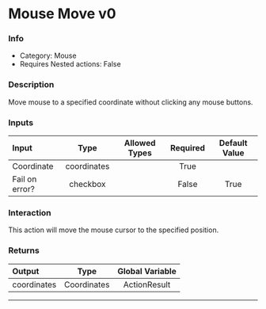 # Mouse Move v0

### Info

- Category: Mouse
- Requires Nested actions: False


### Description
Move mouse to a specified coordinate without clicking any mouse buttons.


### Inputs

| Input | Type | Allowed Types | Required |  Default Value |
| :--- | :---: | :---: | :---: | :---: |
| Coordinate | coordinates |  | True |  |
| Fail on error? | checkbox |  | False | True |


### Interaction
This action will move the mouse cursor to the specified position.

### Returns

| Output | Type | Global Variable |
| :--- | :---: | :---: |
| coordinates | Coordinates | ActionResult |

---